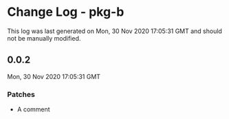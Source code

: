 # Change Log - pkg-b

This log was last generated on Mon, 30 Nov 2020 17:05:31 GMT and should not be manually modified.

## 0.0.2
Mon, 30 Nov 2020 17:05:31 GMT

### Patches

- A comment

